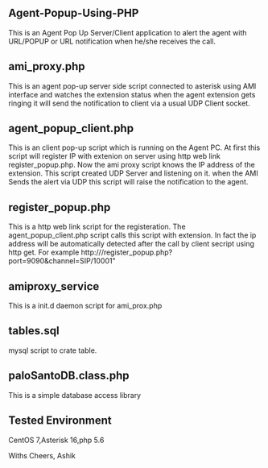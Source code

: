 ## Agent-Popup-Using-PHP
   This is an Agent Pop Up Server/Client application to alert the agent with URL/POPUP or URL notification when he/she receives the call.

## ami_proxy.php
   This is an agent pop-up server side script connected to asterisk using AMI interface and watches the extension status when the agent extension gets ringing it will send the notification to 
   client via a usual UDP Client socket.
   
## agent_popup_client.php
   This is an client pop-up script which is running on the Agent PC. At first this script will register IP with extenion on server using http web link register_popup.php. Now the 
   ami proxy script knows the IP address of the extension. This script created UDP Server and listening on it. when the AMI Sends the alert via UDP this script will raise the notification 
   to the agent.
   
## register_popup.php
   This is a http web link script for the registeration. The agent_popup_client.php script calls this script with extension. In fact the ip address will be automatically detected
   after the call by client secript using http get. For example http://<ami proxy IP>/register_popup.php?port=9090&channel=SIP/10001"
   
## amiproxy_service
   This is a init.d daemon script for ami_prox.php
   
## tables.sql
   mysql script to crate table.
   
## paloSantoDB.class.php
   This is a simple database access library
   
## Tested Environment

   CentOS 7,Asterisk 16,php 5.6
   
Withs Cheers,
Ashik
   

   
  
 
   


